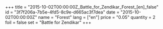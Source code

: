 +++
title = "2015-10-02T00:00:00Z_Battle_for_Zendikar_Forest_[en]_false"
id = "3f7f206a-7b5e-4fd5-8c9e-d665ac3f7dea"
date = "2015-10-02T00:00:00Z"
name = "Forest"
lang = ["en"]
price = "0.05"
quantity = 2
foil = false
set = "Battle for Zendikar"
+++
